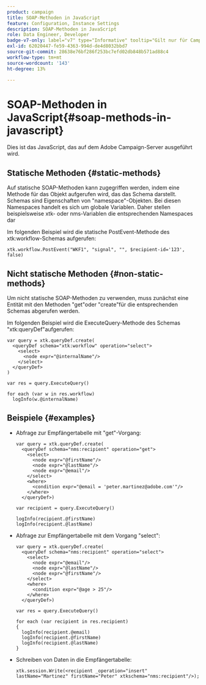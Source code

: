 ```yaml
---
product: campaign
title: SOAP-Methoden in JavaScript
feature: Configuration, Instance Settings
description: SOAP-Methoden in JavaScript
role: Data Engineer, Developer
badge-v7-only: label="v7" type="Informative" tooltip="Gilt nur für Campaign Classic v7"
exl-id: 62020447-fe59-4363-994d-de4d8032bbd7
source-git-commit: 28638e76bf286f253bc7efd02db848b571ad88c4
workflow-type: tm+mt
source-wordcount: '143'
ht-degree: 13%

---
```


# SOAP-Methoden in JavaScript{#soap-methods-in-javascript}

Dies ist das JavaScript, das auf dem Adobe Campaign-Server ausgeführt wird.

## Statische Methoden {#static-methods}

Auf statische SOAP-Methoden kann zugegriffen werden, indem eine Methode für das Objekt aufgerufen wird, das das Schema darstellt. Schemas sind Eigenschaften von &quot;namespace&quot;-Objekten. Bei diesen Namespaces handelt es sich um globale Variablen. Daher stellen beispielsweise xtk- oder nms-Variablen die entsprechenden Namespaces dar

Im folgenden Beispiel wird die statische PostEvent-Methode des xtk:workflow-Schemas aufgerufen:

```
xtk.workflow.PostEvent("WKF1", "signal", "", $recipient-id='123', false) 
```

## Nicht statische Methoden {#non-static-methods}

Um nicht statische SOAP-Methoden zu verwenden, muss zunächst eine Entität mit den Methoden &quot;get&quot;oder &quot;create&quot;für die entsprechenden Schemas abgerufen werden.

Im folgenden Beispiel wird die ExecuteQuery-Methode des Schemas &quot;xtk:queryDef&quot;aufgerufen:

```
var query = xtk.queryDef.create(
  <queryDef schema="xtk:workflow" operation="select">
    <select>
      <node expr="@internalName"/>
    </select>
  </queryDef>
)

var res = query.ExecuteQuery()

for each (var w in res.workflow) 
  logInfo(w.@internalName)
```

## Beispiele {#examples}

* Abfrage zur Empfängertabelle mit &quot;get&quot;-Vorgang:

  ```
  var query = xtk.queryDef.create(  
    <queryDef schema="nms:recipient" operation="get">    
      <select>      
        <node expr="@firstName"/>      
        <node expr="@lastName"/>      
        <node expr="@email"/>    
      </select>    
      <where>      
        <condition expr="@email = 'peter.martinez@adobe.com'"/>    
      </where>  
    </queryDef>)
  
  var recipient = query.ExecuteQuery()
  
  logInfo(recipient.@firstName)
  logInfo(recipient.@lastName)
  ```

* Abfrage zur Empfängertabelle mit dem Vorgang &quot;select&quot;:

  ```
  var query = xtk.queryDef.create(  
    <queryDef schema="nms:recipient" operation="select">    
      <select>      
        <node expr="@email"/>      
        <node expr="@lastName"/>      
        <node expr="@firstName"/>    
      </select>    
      <where>      
        <condition expr="@age > 25"/>    
      </where>    
    </queryDef>)
  
  var res = query.ExecuteQuery()
  
  for each (var recipient in res.recipient) 
  {  
    logInfo(recipient.@email)  
    logInfo(recipient.@firstName)  
    logInfo(recipient.@lastName)
  }
  ```

* Schreiben von Daten in die Empfängertabelle:

  ```
  xtk.session.Write(<recipient _operation="insert" lastName="Martinez" firstName="Peter" xtkschema="nms:recipient"/>);
  ```
